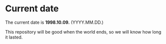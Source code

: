# Current date

The current date is **1998.10.09.** (YYYY.MM.DD.)

This repository will be good when the world ends, so we will know how long it lasted.